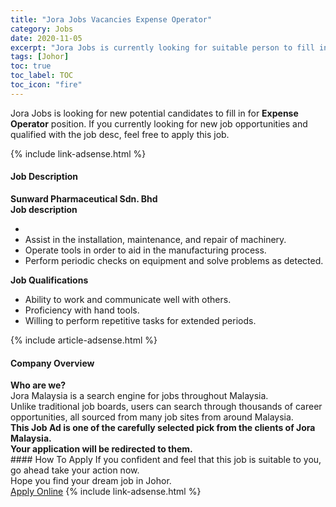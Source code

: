 ```yaml
---
title: "Jora Jobs Vacancies Expense Operator" 
category: Jobs 
date: 2020-11-05 
excerpt: "Jora Jobs is currently looking for suitable person to fill in the Expense Operator which positioned at Johor" 
tags: [Johor] 
toc: true 
toc_label: TOC 
toc_icon: "fire" 
--- 
```


<p>Jora Jobs is looking for new potential candidates to fill in for <b>Expense Operator</b> position. If you currently looking for new job opportunities and qualified with the job desc, feel free to apply this job.
</p>{% include link-adsense.html %} 
<div><div><div><h4>Job Description</h4></div></div><div><div><span><div><div><strong>Sunward Pharmaceutical Sdn. Bhd</strong></div><div><div><strong>Job description</strong></div><ul><li>&#160;</li><li>Assist in the installation, maintenance, and repair of machinery.</li><li>Operate tools in order to aid in the manufacturing process.</li><li>Perform periodic checks on equipment and solve problems as detected.</li></ul><div><div><strong>Job Qualifications</strong></div><ul><li>Ability to work and communicate well with others.</li><li>Proficiency with hand tools.</li><li>Willing to perform repetitive tasks for extended periods.</li></ul></div></div></div></span></div></div></div> 
{% include article-adsense.html %} 
<div><div><div><h4>Company Overview</h4></div></div><div><div><span><div><div>
<strong>Who are we?</strong></div>
<div>
	Jora Malaysia is a search engine for jobs throughout Malaysia.<br>
	Unlike traditional job boards, users can search through thousands of career opportunities, all sourced from many job sites from around Malaysia.&#160;</div>
<div>
<div>
<strong>This Job Ad is one of the carefully selected pick from the clients of Jora Malaysia.</strong></div>
<div>
<strong>Your application will be redirected to them.</strong></div>
</div></div></span></div></div></div> 
#### How To Apply 
If you confident and feel that this job is suitable to you, go ahead take your action now. <br/> 
Hope you find your dream job in Johor. <br/> 
<a href="https://www.jobstreet.com.my/en/job/expense-operator-4418262?jobId=jobstreet-my-job-4418262&sectionRank=27&token=0~89b77204-2d4c-4a90-a7a6-d608386b3d9e&fr=SRP%20View%20In%20New%20Ta" class="btn btn--info" target="_blank" rel="nofollow noopenner">Apply Online</a> 
{% include link-adsense.html %} 